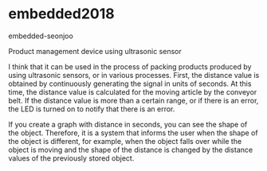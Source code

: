 # embedded2018
embedded-seonjoo

Product management device using ultrasonic sensor

I think that it can be used in the process of packing products produced by using ultrasonic sensors, or in various processes.
First, the distance value is obtained by continuously generating the signal in units of seconds.
At this time, the distance value is calculated for the moving article by the conveyor belt. If the distance value is more than a certain range, or if there is an error, the LED is turned on to notify that there is an error.

If you create a graph with distance in seconds, you can see the shape of the object.
Therefore, it is a system that informs the user when the shape of the object is different, for example, when the object falls over while the object is moving and the shape of the distance is changed by the distance values ​​of the previously stored object.
